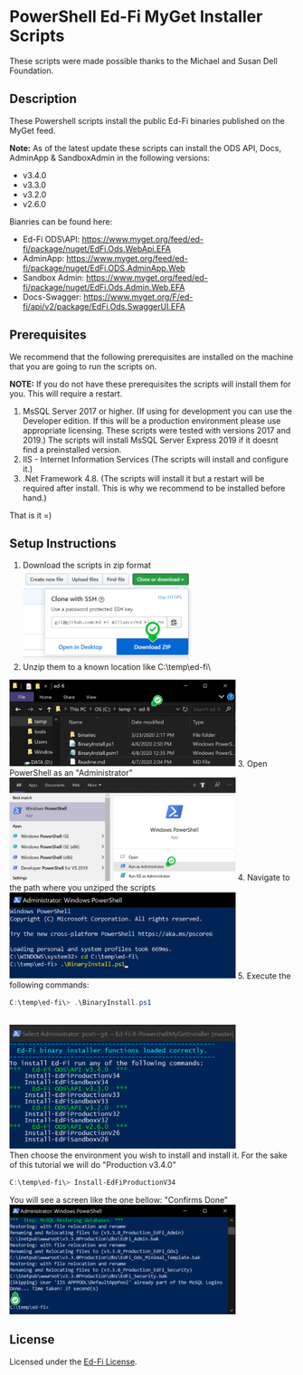 PowerShell Ed-Fi MyGet Installer Scripts
============

These scripts were made possible thanks to the Michael and Susan Dell Foundation.

Description
------------
These Powershell scripts install the public Ed-Fi binaries published on the MyGet feed.

**Note:** As of the latest update these scripts can install the ODS API, Docs,  AdminApp & SandboxAdmin in the following versions:
* v3.4.0
* v3.3.0
* v3.2.0
* v2.6.0

Bianries can be found here:
* Ed-Fi ODS\API: https://www.myget.org/feed/ed-fi/package/nuget/EdFi.Ods.WebApi.EFA
* AdminApp: https://www.myget.org/feed/ed-fi/package/nuget/EdFi.ODS.AdminApp.Web
* Sandbox Admin: https://www.myget.org/feed/ed-fi/package/nuget/EdFi.Ods.Admin.Web.EFA 
* Docs-Swagger: https://www.myget.org/F/ed-fi/api/v2/package/EdFi.Ods.SwaggerUI.EFA

Prerequisites
------------
We recommend that the following prerequisites are installed on the machine that you are going to run the scripts on.

**NOTE:** If you do not have these prerequisites the scripts will install them for you. This will require a restart.

1. MsSQL Server 2017 or higher. (If using for development you can use the Developer edition. If this will be a production environment please use appropriate licensing. These scripts were tested with versions 2017 and 2019.) The scripts will install MsSQL Server Express 2019 if it doesnt find a preinstalled version.
2. IIS - Internet Information Services (The scripts will install and configure it.)
3. .Net Framework 4.8. (The scripts will install it but a restart will be required after install. This is why we recommend to be installed before hand.)

That is it =)


Setup Instructions
------------

1. Download the scripts in zip format 
<br/><img src="img/download.png" width="300" >
2. Unzip them to a known location like C:\temp\ed-fi\
<img src="img/explorer1.png"  width="400" >
3. Open PowerShell as an "Administrator"
<br/><img src="img/powershell1.png" width="400" >
4. Navigate to the path where you unziped the scripts
<br/><img src="img/Powershell2.png" width="400" >
5. Execute the following commands:

```PowerShell
C:\temp\ed-fi\> .\BinaryInstall.ps1
```
<br/><img src="img/Powershell3.png" width="400" >
<br/>Then choose the environment you wish to install and install it. For the sake of this tutorial we will do "Production v3.4.0"

```PowerShell
C:\temp\ed-fi\> Install-EdFiProductionV34
```
You will see a screen like the one bellow: "Confirms Done"
<br/><img src="img/PowershellDone.png" width="400" >

## License

Licensed under the [Ed-Fi
License](https://www.ed-fi.org/getting-started/license-ed-fi-technology/).
